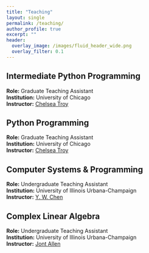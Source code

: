 ```yaml
---
title: "Teaching"
layout: single
permalink: /teaching/
author_profile: true
excerpt: ""
header:
  overlay_image: /images/fluid_header_wide.png
  overlay_filter: 0.1
---
```


## Intermediate Python Programming
**Role:** Graduate Teaching Assistant  
**Institution:** University of Chicago  
**Instructor:** [Chelsea Troy](https://computerscience.uchicago.edu/people/chelsea-troy/)

## Python Programming
**Role:** Graduate Teaching Assistant  
**Institution:** University of Chicago  
**Instructor:** [Chelsea Troy](https://computerscience.uchicago.edu/people/chelsea-troy/)

## Computer Systems & Programming
**Role:** Undergraduate Teaching Assistant  
**Institution:** University of Illinois Urbana-Champaign  
**Instructor:** [Y. W. Chen](https://ece.illinois.edu/about/directory/faculty/ywchen)

## Complex Linear Algebra
**Role:** Undergraduate Teaching Assistant  
**Institution:** University of Illinois Urbana-Champaign  
**Instructor:** [Jont Allen](https://ece.illinois.edu/about/directory/faculty/jontalle)
